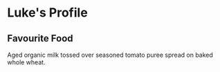 # Luke's Profile

## Favourite Food

Aged organic milk tossed over seasoned tomato puree spread on baked whole wheat.